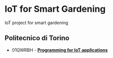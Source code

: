 # IoT for Smart Gardening
IoT project for smart gardening
## Politecnico di Torino
* 01QWRBH - [**Programming for IoT applications**](https://didattica.polito.it/pls/portal30/gap.pkg_guide.viewGap?p_cod_ins=01QWRBH&p_a_acc=2019)
